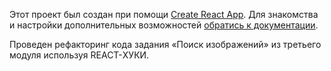 Этот проект был создан при помощи
[Create React App](https://github.com/facebook/create-react-app). Для знакомства
и настройки дополнительных возможностей
[обратись к документации](https://facebook.github.io/create-react-app/docs/getting-started).


Проведен рефакторинг кода задания «Поиск изображений» из третьего модуля используя REACT-ХУКИ.




